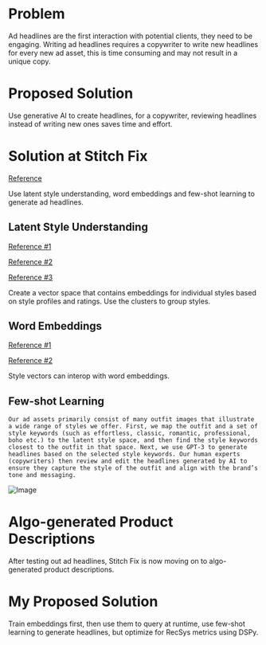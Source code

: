 # Problem
Ad headlines are the first interaction with potential clients, they need to be engaging.
Writing ad headlines requires a copywriter to write new headlines for every new ad asset, this is time consuming and may not result in a unique copy.

# Proposed Solution
Use generative AI to create headlines, for a copywriter, reviewing headlines instead of writing new ones saves time and effort.

# Solution at Stitch Fix
[Reference](https://multithreaded.stitchfix.com/blog/2023/03/06/expert-in-the-loop-generative-ai-at-stitch-fix/)    

Use latent style understanding, word embeddings and few-shot learning to generate ad headlines.

## Latent Style Understanding
[Reference #1](https://qz.com/quartzy/1603872/how-stitch-fixs-style-shuffle-learns-your-style)

[Reference #2](https://multithreaded.stitchfix.com/blog/2018/06/28/latent-style/)

[Reference #3](https://newsroom.stitchfix.com/blog/how-we-understand-your-personal-style/)

Create a vector space that contains embeddings for individual styles based on style profiles and ratings. Use the clusters to group styles.

## Word Embeddings
[Reference #1](https://multithreaded.stitchfix.com/blog/2015/03/11/word-is-worth-a-thousand-vectors/)

[Reference #2](https://multithreaded.stitchfix.com/blog/2019/07/15/give-me-jeans/)

Style vectors can interop with word embeddings.

## Few-shot Learning
```
Our ad assets primarily consist of many outfit images that illustrate a wide range of styles we offer. First, we map the outfit and a set of style keywords (such as effortless, classic, romantic, professional, boho etc.) to the latent style space, and then find the style keywords closest to the outfit in that space. Next, we use GPT-3 to generate headlines based on the selected style keywords. Our human experts (copywriters) then review and edit the headlines generated by AI to ensure they capture the style of the outfit and align with the brand’s tone and messaging.
```

![Image](https://multithreaded.stitchfix.com/assets/posts/2023-03-06-expert-in-the-loop-generative-ai-at-stitch-fix/autotitle_diagram.png)

# Algo-generated Product Descriptions
After testing out ad headlines, Stitch Fix is now moving on to algo-generated product descriptions.

# My Proposed Solution
Train embeddings first, then use them to query at runtime, use few-shot learning to generate headlines, but optimize for RecSys metrics using DSPy.